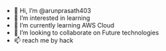 - 👋 Hi, I’m @arunprasath403
- 👀 I’m interested in learning
- 🌱 I’m currently learning AWS Cloud
- 💞️ I’m looking to collaborate on Future technologies
- 📫 reach me by hack 

